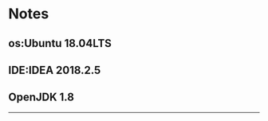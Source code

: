 # Notes
**os:Ubuntu 18.04LTS**
-------------------
**IDE:IDEA 2018.2.5** 
--------------------------
**OpenJDK 1.8**
------------------------- 
--------------

